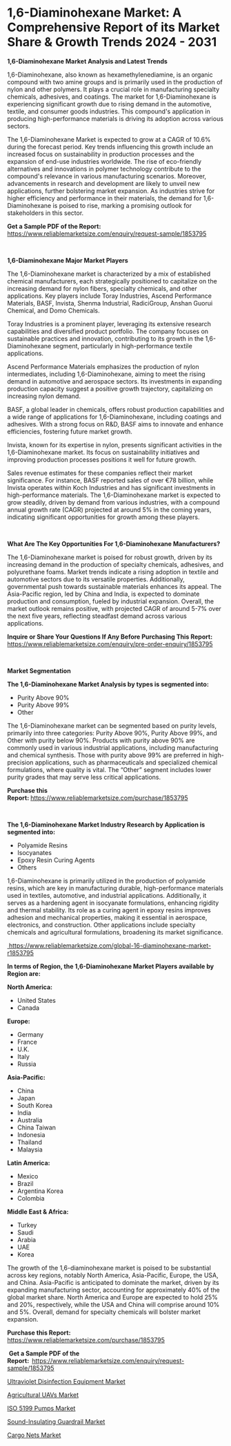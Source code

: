<p><h1>1,6-Diaminohexane Market: A Comprehensive Report of its Market Share & Growth Trends 2024 - 2031</h1></p><p><strong>1,6-Diaminohexane Market Analysis and Latest Trends</strong></p>
<p><p>1,6-Diaminohexane, also known as hexamethylenediamine, is an organic compound with two amine groups and is primarily used in the production of nylon and other polymers. It plays a crucial role in manufacturing specialty chemicals, adhesives, and coatings. The market for 1,6-Diaminohexane is experiencing significant growth due to rising demand in the automotive, textile, and consumer goods industries. This compound's application in producing high-performance materials is driving its adoption across various sectors.</p><p>The 1,6-Diaminohexane Market is expected to grow at a CAGR of 10.6% during the forecast period. Key trends influencing this growth include an increased focus on sustainability in production processes and the expansion of end-use industries worldwide. The rise of eco-friendly alternatives and innovations in polymer technology contribute to the compound's relevance in various manufacturing scenarios. Moreover, advancements in research and development are likely to unveil new applications, further bolstering market expansion. As industries strive for higher efficiency and performance in their materials, the demand for 1,6-Diaminohexane is poised to rise, marking a promising outlook for stakeholders in this sector.</p></p>
<p><strong>Get a Sample PDF of the Report:&nbsp;</strong> <a href="https://www.reliablemarketsize.com/enquiry/request-sample/1853795?utm_campaign=1131&utm_medium=2&utm_source=Github&utm_content=ia&utm_term=20102024&utm_id=16-diaminohexane">https://www.reliablemarketsize.com/enquiry/request-sample/1853795</a></p>
<p>&nbsp;</p>
<p><strong>1,6-Diaminohexane Major Market Players</strong></p>
<p><p>The 1,6-Diaminohexane market is characterized by a mix of established chemical manufacturers, each strategically positioned to capitalize on the increasing demand for nylon fibers, specialty chemicals, and other applications. Key players include Toray Industries, Ascend Performance Materials, BASF, Invista, Shenma Industrial, RadiciGroup, Anshan Guorui Chemical, and Domo Chemicals.</p><p>Toray Industries is a prominent player, leveraging its extensive research capabilities and diversified product portfolio. The company focuses on sustainable practices and innovation, contributing to its growth in the 1,6-Diaminohexane segment, particularly in high-performance textile applications. </p><p>Ascend Performance Materials emphasizes the production of nylon intermediates, including 1,6-Diaminohexane, aiming to meet the rising demand in automotive and aerospace sectors. Its investments in expanding production capacity suggest a positive growth trajectory, capitalizing on increasing nylon demand.</p><p>BASF, a global leader in chemicals, offers robust production capabilities and a wide range of applications for 1,6-Diaminohexane, including coatings and adhesives. With a strong focus on R&D, BASF aims to innovate and enhance efficiencies, fostering future market growth.</p><p>Invista, known for its expertise in nylon, presents significant activities in the 1,6-Diaminohexane market. Its focus on sustainability initiatives and improving production processes positions it well for future growth.</p><p>Sales revenue estimates for these companies reflect their market significance. For instance, BASF reported sales of over €78 billion, while Invista operates within Koch Industries and has significant investments in high-performance materials. The 1,6-Diaminohexane market is expected to grow steadily, driven by demand from various industries, with a compound annual growth rate (CAGR) projected at around 5% in the coming years, indicating significant opportunities for growth among these players.</p></p>
<p>&nbsp;</p>
<p><strong>What Are The Key Opportunities For 1,6-Diaminohexane Manufacturers?</strong></p>
<p><p>The 1,6-Diaminohexane market is poised for robust growth, driven by its increasing demand in the production of specialty chemicals, adhesives, and polyurethane foams. Market trends indicate a rising adoption in textile and automotive sectors due to its versatile properties. Additionally, governmental push towards sustainable materials enhances its appeal. The Asia-Pacific region, led by China and India, is expected to dominate production and consumption, fueled by industrial expansion. Overall, the market outlook remains positive, with projected CAGR of around 5-7% over the next five years, reflecting steadfast demand across various applications.</p></p>
<p><strong>Inquire or Share Your Questions If Any Before Purchasing This Report:</strong> <a href="https://www.reliablemarketsize.com/enquiry/pre-order-enquiry/1853795?utm_campaign=1131&utm_medium=2&utm_source=Github&utm_content=ia&utm_term=20102024&utm_id=16-diaminohexane">https://www.reliablemarketsize.com/enquiry/pre-order-enquiry/1853795</a></p>
<p>&nbsp;</p>
<p><strong>Market Segmentation</strong></p>
<p><strong>The 1,6-Diaminohexane Market Analysis by types is segmented into:</strong></p>
<p><ul><li>Purity Above 90%</li><li>Purity Above 99%</li><li>Other</li></ul></p>
<p><p>The 1,6-Diaminohexane market can be segmented based on purity levels, primarily into three categories: Purity Above 90%, Purity Above 99%, and Other with purity below 90%. Products with purity above 90% are commonly used in various industrial applications, including manufacturing and chemical synthesis. Those with purity above 99% are preferred in high-precision applications, such as pharmaceuticals and specialized chemical formulations, where quality is vital. The “Other” segment includes lower purity grades that may serve less critical applications.</p></p>
<p><strong>Purchase this Report:&nbsp;</strong><a href="https://www.reliablemarketsize.com/purchase/1853795?utm_campaign=1131&utm_medium=2&utm_source=Github&utm_content=ia&utm_term=20102024&utm_id=16-diaminohexane">https://www.reliablemarketsize.com/purchase/1853795</a></p>
<p>&nbsp;</p>
<p><strong>The 1,6-Diaminohexane Market Industry Research by Application is segmented into:</strong></p>
<p><ul><li>Polyamide Resins</li><li>Isocyanates</li><li>Epoxy Resin Curing Agents</li><li>Others</li></ul></p>
<p><p>1,6-Diaminohexane is primarily utilized in the production of polyamide resins, which are key in manufacturing durable, high-performance materials used in textiles, automotive, and industrial applications. Additionally, it serves as a hardening agent in isocyanate formulations, enhancing rigidity and thermal stability. Its role as a curing agent in epoxy resins improves adhesion and mechanical properties, making it essential in aerospace, electronics, and construction. Other applications include specialty chemicals and agricultural formulations, broadening its market significance.</p></p>
<p><a href="https://www.reliablemarketsize.com/global-16-diaminohexane-market-r1853795?utm_campaign=1131&utm_medium=2&utm_source=Github&utm_content=ia&utm_term=20102024&utm_id=16-diaminohexane">&nbsp;https://www.reliablemarketsize.com/global-16-diaminohexane-market-r1853795</a></p>
<p><strong>In terms of Region, the 1,6-Diaminohexane Market Players available by Region are:</strong></p>
<p>
    <p> <strong> North America: </strong>
        <ul>
            <li>United States</li>
            <li>Canada</li>
        </ul>
        </p> 
    <p> <strong> Europe: </strong>
        <ul>
            <li>Germany</li>
            <li>France</li>
            <li>U.K.</li>
            <li>Italy</li>
            <li>Russia</li>
        </ul>
        </p> 
    <p> <strong> Asia-Pacific: </strong>
        <ul>
            <li>China</li>
            <li>Japan</li>
            <li>South Korea</li>
            <li>India</li>
            <li>Australia</li>
            <li>China Taiwan</li>
            <li>Indonesia</li>
            <li>Thailand</li>
            <li>Malaysia</li>
        </ul>
        </p> 
    <p> <strong> Latin America: </strong>
        <ul>
            <li>Mexico</li>
            <li>Brazil</li>
            <li>Argentina Korea</li>
            <li>Colombia</li>
        </ul>
        </p> 
    <p> <strong> Middle East & Africa: </strong>
        <ul>
            <li>Turkey</li>
            <li>Saudi</li>
            <li>Arabia</li>
            <li>UAE</li>
            <li>Korea</li>
        </ul>
    </p>
    </p>
<p><p>The growth of the 1,6-diaminohexane market is poised to be substantial across key regions, notably North America, Asia-Pacific, Europe, the USA, and China. Asia-Pacific is anticipated to dominate the market, driven by its expanding manufacturing sector, accounting for approximately 40% of the global market share. North America and Europe are expected to hold 25% and 20%, respectively, while the USA and China will comprise around 10% and 5%. Overall, demand for specialty chemicals will bolster market expansion.</p></p>
<p><strong>Purchase this Report: </strong><a href="https://www.reliablemarketsize.com/purchase/1853795?utm_campaign=1131&utm_medium=2&utm_source=Github&utm_content=ia&utm_term=20102024&utm_id=16-diaminohexane">https://www.reliablemarketsize.com/purchase/1853795</a></p>
<p>&nbsp;<strong>Get a Sample PDF of the Report:&nbsp;&nbsp;</strong><a href="https://www.reliablemarketsize.com/enquiry/request-sample/1853795?utm_campaign=1131&utm_medium=2&utm_source=Github&utm_content=ia&utm_term=20102024&utm_id=16-diaminohexane">https://www.reliablemarketsize.com/enquiry/request-sample/1853795</a></p>
<p><strong></strong></p>
<p><p><a href="https://www.linkedin.com/pulse/top-trends-transforming-ultraviolet-disinfection-equipment-oigwe?utm_campaign=1131&utm_medium=2&utm_source=Github&utm_content=ia&utm_term=20102024&utm_id=16-diaminohexane">Ultraviolet Disinfection Equipment Market</a></p><p><a href="https://issuu.com/reportprime-2/docs/agricultural-uavs-market-size-2030._e0e85a6a8d710f?utm_campaign=1131&utm_medium=2&utm_source=Github&utm_content=ia&utm_term=20102024&utm_id=16-diaminohexane">Agricultural UAVs Market</a></p><p><a href="https://www.linkedin.com/pulse/global-iso-5199-pumps-market-opportunities-forecast-period-y0t5f?utm_campaign=1131&utm_medium=2&utm_source=Github&utm_content=ia&utm_term=20102024&utm_id=16-diaminohexane">ISO 5199 Pumps Market</a></p><p><a href="https://github.com/annabelpric84w/Market-Research-Report-List-1/blob/main/sound-insulating-guardrail-market.md?utm_campaign=1131&utm_medium=2&utm_source=Github&utm_content=ia&utm_term=20102024&utm_id=16-diaminohexane">Sound-Insulating Guardrail Market</a></p><p><a href="https://issuu.com/reportprime-2/docs/cargo-nets-market-size-2030.pptx_d55a5918f55d2c?utm_campaign=1131&utm_medium=2&utm_source=Github&utm_content=ia&utm_term=20102024&utm_id=16-diaminohexane">Cargo Nets Market</a></p></p>